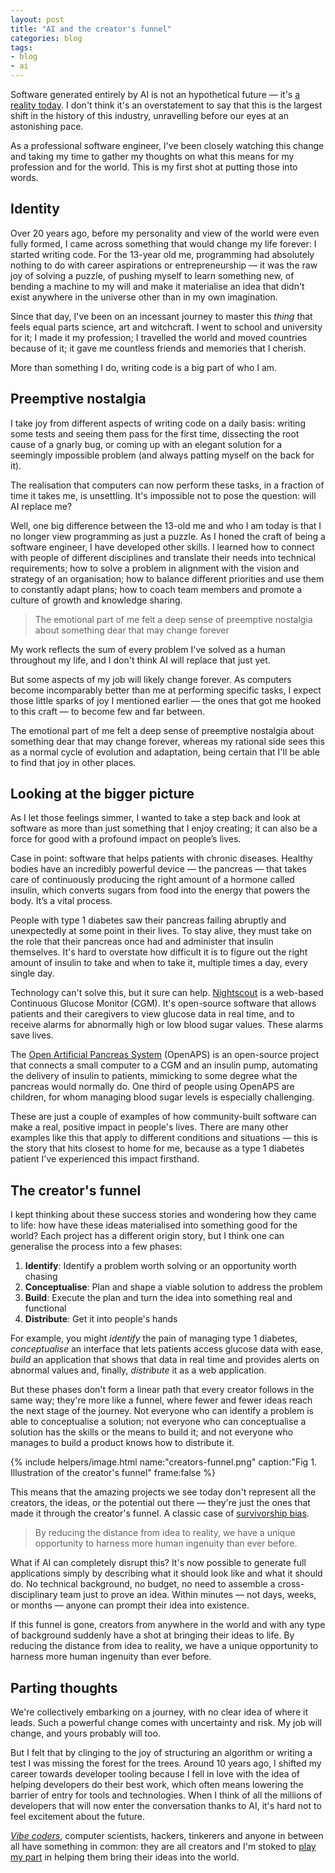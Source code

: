 ```yaml
---
layout: post
title: "AI and the creator's funnel"
categories: blog
tags:
- blog
- ai
---
```

Software generated entirely by AI is not an hypothetical future — it's [a reality today](https://arstechnica.com/ai/2024/10/google-ceo-says-over-25-of-new-google-code-is-generated-by-ai/). I don't think it's an overstatement to say that this is the largest shift in the history of this industry, unravelling before our eyes at an astonishing pace.

As a professional software engineer, I've been closely watching this change and taking my time to gather my thoughts on what this means for my profession and for the world. This is my first shot at putting those into words.<!--more-->

## Identity

Over 20 years ago, before my personality and view of the world were even fully formed, I came across something that would change my life forever: I started writing code. For the 13-year old me, programming had absolutely nothing to do with career aspirations or entrepreneurship — it was the raw joy of solving a puzzle, of pushing myself to learn something new, of bending a machine to my will and make it materialise an idea that didn't exist anywhere in the universe other than in my own imagination.

Since that day, I've been on an incessant journey to master this _thing_ that feels equal parts science, art and witchcraft. I went to school and university for it; I made it my profession; I travelled the world and moved countries because of it; it gave me countless friends and memories that I cherish.

More than something I do, writing code is a big part of who I am.

## Preemptive nostalgia

I take joy from different aspects of writing code on a daily basis: writing some tests and seeing them pass for the first time, dissecting the root cause of a gnarly bug, or coming up with an elegant solution for a seemingly impossible problem (and always patting myself on the back for it).

The realisation that computers can now perform these tasks, in a fraction of time it takes me, is unsettling. It's impossible not to pose the question: will AI replace me?

Well, one big difference between the 13-old me and who I am today is that I no longer view programming as just a puzzle. As I honed the craft of being a software engineer, I have developed other skills. I learned how to connect with people of different disciplines and translate their needs into technical requirements; how to solve a problem in alignment with the vision and strategy of an organisation; how to balance different priorities and use them to constantly adapt plans; how to coach team members and promote a culture of growth and knowledge sharing.

> The emotional part of me felt a deep sense of preemptive nostalgia about something dear that may change forever

My work reflects the sum of every problem I've solved as a human throughout my life, and I don't think AI will replace that just yet. 

But some aspects of my job will likely change forever. As computers become incomparably better than me at performing specific tasks, I expect those little sparks of joy I mentioned earlier — the ones that got me hooked to this craft — to become few and far between.

The emotional part of me felt a deep sense of preemptive nostalgia about something dear that may change forever, whereas my rational side sees this as a normal cycle of evolution and adaptation, being certain that I'll be able to find that joy in other places.

## Looking at the bigger picture

As I let those feelings simmer, I wanted to take a step back and look at software as more than just something that I enjoy creating; it can also be a force for good with a profound impact on people’s lives. 

Case in point: software that helps patients with chronic diseases. Healthy bodies have an incredibly powerful device — the pancreas — that takes care of continuously producing the right amount of a hormone called insulin, which converts sugars from food into the energy that powers the body. It’s a vital process.

People with type 1 diabetes saw their pancreas failing abruptly and unexpectedly at some point in their lives. To stay alive, they must take on the role that their pancreas once had and administer that insulin themselves. It's hard to overstate how difficult it is to figure out the right amount of insulin to take and when to take it, multiple times a day, every single day.

Technology can't solve this, but it sure can help. [Nightscout](https://github.com/nightscout/cgm-remote-monitor) is a web-based Continuous Glucose Monitor (CGM). It's open-source software that allows patients and their caregivers to view glucose data in real time, and to receive alarms for abnormally high or low blood sugar values. These alarms save lives.

The [Open Artificial Pancreas System](https://openaps.org/) (OpenAPS) is an open-source project that connects a small computer to a CGM and an insulin pump, automating the delivery of insulin to patients, mimicking to some degree what the pancreas would normally do. One third of people using OpenAPS are children, for whom managing blood sugar levels is especially challenging.

These are just a couple of examples of how community-built software can make a real, positive impact in people's lives. There are many other examples like this that apply to different conditions and situations — this is the story that hits closest to home for me, because as a type 1 diabetes patient I've experienced this impact firsthand.

## The creator's funnel

I kept thinking about these success stories and wondering how they came to life: how have these ideas materialised into something good for the world? Each project has a different origin story, but I think one can generalise the process into a few phases:

1. **Identify**: Identify a problem worth solving or an opportunity worth chasing
1. **Conceptualise**: Plan and shape a viable solution to address the problem
1. **Build**: Execute the plan and turn the idea into something real and functional
1. **Distribute**: Get it into people's hands

For example, you might *identify* the pain of managing type 1 diabetes, *conceptualise* an interface that lets patients access glucose data with ease, *build* an application that shows that data in real time and provides alerts on abnormal values and, finally, *distribute* it as a web application.

But these phases don't form a linear path that every creator follows in the same way; they're more like a funnel, where fewer and fewer ideas reach the next stage of the journey. Not everyone who can identify a problem is able to conceptualise a solution; not everyone who can conceptualise a solution has the skills or the means to build it; and not everyone who manages to build a product knows how to distribute it.

{% include helpers/image.html name:"creators-funnel.png" caption:"Fig 1. Illustration of the creator's funnel" frame:false %}

This means that the amazing projects we see today don't represent all the creators, the ideas, or the potential out there — they're just the ones that made it through the creator's funnel. A classic case of [survivorship bias](https://en.wikipedia.org/wiki/Survivorship_bias).

> By reducing the distance from idea to reality, we have a unique opportunity to harness more human ingenuity than ever before.

What if AI can completely disrupt this? It's now possible to generate full applications simply by describing what it should look like and what it should do. No technical background, no budget, no need to assemble a cross-disciplinary team just to prove an idea. Within minutes — not days, weeks, or months — anyone can prompt their idea into existence.

If this funnel is gone, creators from anywhere in the world and with any type of background suddenly have a shot at bringing their ideas to life. By reducing the distance from idea to reality, we have a unique opportunity to harness more human ingenuity than ever before.

## Parting thoughts

We're collectively embarking on a journey, with no clear idea of where it leads. Such a powerful change comes with uncertainty and risk. My job will change, and yours probably will too.

But I felt that by clinging to the joy of structuring an algorithm or writing a test I was missing the forest for the trees. Around 10 years ago, I shifted my career towards developer tooling because I fell in love with the idea of helping developers do their best work, which often means lowering the barrier of entry for tools and technologies. When I think of all the millions of developers that will now enter the conversation thanks to AI, it's hard not to feel excitement about the future.

[_Vibe coders_](https://x.com/karpathy/status/1886192184808149383), computer scientists, hackers, tinkerers and anyone in between all have something in common: they are all creators and I'm stoked to [play my part](https://www.netlify.com/agent-experience/) in helping them bring their ideas into the world.<!--tomb-->